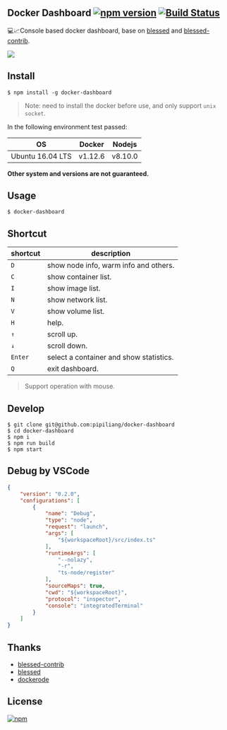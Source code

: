 ## Docker Dashboard [![npm version](https://badge.fury.io/js/docker-dashboard.svg)](https://www.npmjs.com/package/docker-dashboard) [![Build Status](https://travis-ci.org/pipiliang/docker-dashboard.svg?branch=master)](https://travis-ci.org/pipiliang/docker-dashboard)

:computer::chart_with_upwards_trend:Console based docker dashboard, base on [blessed](https://github.com/chjj/blessed) and [blessed-contrib](https://github.com/yaronn/blessed-contrib).

![](https://raw.githubusercontent.com/pipiliang/docker-dashboard/master/screenshot/containers.PNG)

## Install

```
$ npm install -g docker-dashboard
```
>Note: need to install the docker before use, and only support `unix socket`.

In the following environment test passed:

|OS|Docker|Nodejs|
|----|----|----|
|Ubuntu 16.04 LTS|v1.12.6|v8.10.0|

**Other system and versions are not guaranteed.**

## Usage

```
$ docker-dashboard
```

## Shortcut
|shortcut|description|
|----|----|
|`D`| show node info, warm info and others.|
|`C`| show container list.|
|`I`| show image list.|
|`N`| show network list.|
|`V`| show volume list.|
|`H`| help.|
|`↑`| scroll up.|
|`↓`| scroll down.|
|`Enter`| select a container and show statistics.|
|`Q`| exit dashboard.|

> Support operation with mouse.

## Develop

```shell
$ git clone git@github.com:pipiliang/docker-dashboard
$ cd docker-dashboard
$ npm i
$ npm run build
$ npm start
```

## Debug by VSCode

```json
{
    "version": "0.2.0",
    "configurations": [
        {
            "name": "Debug",
            "type": "node",
            "request": "launch",
            "args": [
                "${workspaceRoot}/src/index.ts"
            ],
            "runtimeArgs": [
                "--nolazy",
                "-r",
                "ts-node/register"
            ],
            "sourceMaps": true,
            "cwd": "${workspaceRoot}",
            "protocol": "inspector",
            "console": "integratedTerminal"
        }
    ]
}
```

## Thanks
- [blessed-contrib](https://github.com/yaronn/blessed-contrib)
- [blessed](https://github.com/chjj/blessed)
- [dockerode](https://github.com/apocas/dockerode)

## License
[![npm](https://img.shields.io/npm/l/express.svg)](https://github.com/pipiliang/made/blob/master/LICENSE)
